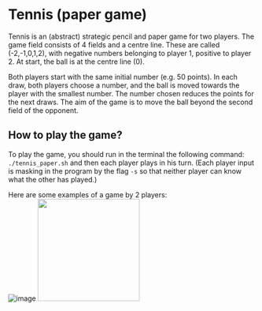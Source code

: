 # Tennis (paper game)  
Tennis is an (abstract) strategic pencil and paper game for two players. The game field consists of 4 fields and a centre line. These are called (-2,-1,0,1,2), with negative numbers belonging to player 1, positive to player 2. At start, the ball is at the centre line (0).

Both players start with the same initial number (e.g. 50 points). In each draw, both players choose a number, and the ball is moved towards the player with the smallest number. The number chosen reduces the points for the next draws. The aim of the game is to move the ball beyond the second field of the opponent.


## How to play the game?
To play the game, you should run in the terminal the following command: ``./tennis_paper.sh`` and then each player plays in his turn.
(Each player input is masking in the program by the flag ``-s`` so that neither player can know what the other has played.)

Here are some examples of a game by 2 players:  
![image](https://user-images.githubusercontent.com/71727260/209853916-dec401f9-54d1-4626-927c-d181cad3e6b1.png) <img src="https://user-images.githubusercontent.com/71727260/209854158-8a680c9d-dab1-48cc-83c8-592ea4f5f678.png" width="207">

